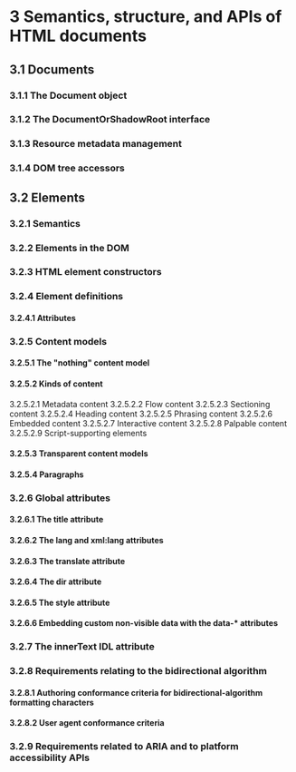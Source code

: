 # 3 Semantics, structure, and APIs of HTML documents

## 3.1 Documents

### 3.1.1 The Document object

### 3.1.2 The DocumentOrShadowRoot interface

### 3.1.3 Resource metadata management

### 3.1.4 DOM tree accessors

## 3.2 Elements

### 3.2.1 Semantics

### 3.2.2 Elements in the DOM

### 3.2.3 HTML element constructors

### 3.2.4 Element definitions

#### 3.2.4.1 Attributes

### 3.2.5 Content models

#### 3.2.5.1 The "nothing" content model

#### 3.2.5.2 Kinds of content

3.2.5.2.1 Metadata content
3.2.5.2.2 Flow content
3.2.5.2.3 Sectioning content
3.2.5.2.4 Heading content
3.2.5.2.5 Phrasing content
3.2.5.2.6 Embedded content
3.2.5.2.7 Interactive content
3.2.5.2.8 Palpable content
3.2.5.2.9 Script-supporting elements

#### 3.2.5.3 Transparent content models

#### 3.2.5.4 Paragraphs

### 3.2.6 Global attributes

#### 3.2.6.1 The title attribute

#### 3.2.6.2 The lang and xml:lang attributes

#### 3.2.6.3 The translate attribute

#### 3.2.6.4 The dir attribute

#### 3.2.6.5 The style attribute

#### 3.2.6.6 Embedding custom non-visible data with the data-\* attributes

### 3.2.7 The innerText IDL attribute

### 3.2.8 Requirements relating to the bidirectional algorithm

#### 3.2.8.1 Authoring conformance criteria for bidirectional-algorithm formatting characters

#### 3.2.8.2 User agent conformance criteria

### 3.2.9 Requirements related to ARIA and to platform accessibility APIs
